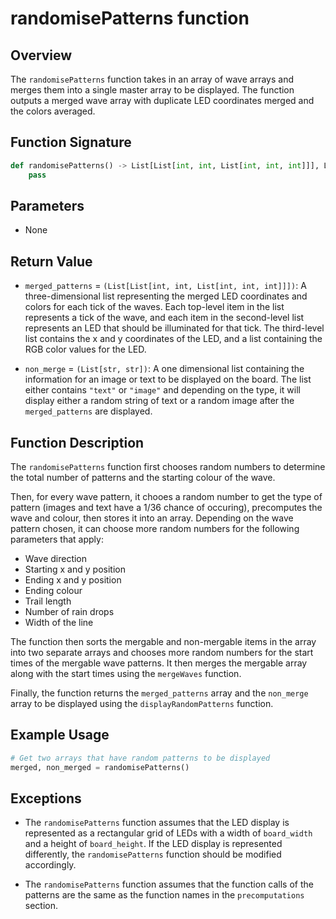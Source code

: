 # randomisePatterns function

## Overview

The `randomisePatterns` function takes in an array of wave arrays and merges them into a single master array to be displayed. The function outputs a merged wave array with duplicate LED coordinates merged and the colors averaged.

## Function Signature

```py
def randomisePatterns() -> List[List[int, int, List[int, int, int]]], List[str, str]:
    pass
```

## Parameters

- None

## Return Value

- `merged_patterns` = `(List[List[int, int, List[int, int, int]]])`: A three-dimensional list representing the merged LED coordinates and colors for each tick of the waves. Each top-level item in the list represents a tick of the wave, and each item in the second-level list represents an LED that should be illuminated for that tick. The third-level list contains the x and y coordinates of the LED, and a list containing the RGB color values for the LED.

- `non_merge` = `(List[str, str])`: A one dimensional list containing the information for an image or text to be displayed on the board. The list either contains `"text"` or `"image"` and depending on the type, it will display either a random string of text or a random image after the `merged_patterns` are displayed.

## Function Description

The `randomisePatterns` function first chooses random numbers to determine the total number of patterns and the starting colour of the wave.

Then, for every wave pattern, it chooes a random number to get the type of pattern (images and text have a 1/36 chance of occuring), precomputes the wave and colour, then stores it into an array. Depending on the wave pattern chosen, it can choose more random numbers for the following parameters that apply:

- Wave direction
- Starting x and y position
- Ending x and y position
- Ending colour
- Trail length
- Number of rain drops
- Width of the line

The function then sorts the mergable and non-mergable items in the array into two separate arrays and chooses more random numbers for the start times of the mergable wave patterns. It then merges the mergable array along with the start times using the `mergeWaves` function.

Finally, the function returns the `merged_patterns` array and the `non_merge` array to be displayed using the `displayRandomPatterns` function.

## Example Usage

```py
# Get two arrays that have random patterns to be displayed
merged, non_merged = randomisePatterns()
```

## Exceptions

- The `randomisePatterns` function assumes that the LED display is represented as a rectangular grid of LEDs with a width of `board_width` and a height of `board_height`. If the LED display is represented differently, the `randomisePatterns` function should be modified accordingly.

- The `randomisePatterns` function assumes that the function calls of the patterns are the same as the function names in the `precomputations` section.
